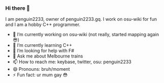 ### Hi there 👋

I am penguin2233, owner of penguin2233.gq. I work on osu-wiki for fun and I am a hobby C++ programmer. 

- 🔭 I’m currently working on osu-wiki (not really, started mapping again :sunglasses:)
- 🌱 I’m currently learning C++
- 🤔 I’m looking for help with F#
- 💬 Ask me about Melbourne trains
- 📫 How to reach me: keybase, twitter, osu: penguin2233
- 😄 Pronouns: bruh/moment
- ⚡ Fun fact: ur mum gay :flushed:
